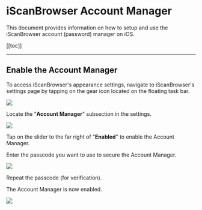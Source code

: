 # iScanBrowser Account Manager


This document provides information on how to setup and use the iScanBrowser account (password) manager on iOS.


[[toc]]

---
## Enable the Account Manager
To access iScanBrowser's appearance settings, navigate to iScanBrowser's settings page by tapping on the gear icon located on the floating task bar.

![](https://i.imgur.com/uLWqq8W.png) 

Locate the "**Account Manager**" subsection in the settings.

![](https://i.imgur.com/HoC3aUo.png)

Tap on the slider to the far right of "**Enabled**" to enable the Account Manager.

Enter the passcode you want to use to secure the Account Manager.

![](https://i.imgur.com/SzMH5Ud.png)

Repeat the passcode (for verification).

The Account Manager is now enabled.

![](https://i.imgur.com/XyJ7qLv.png)

